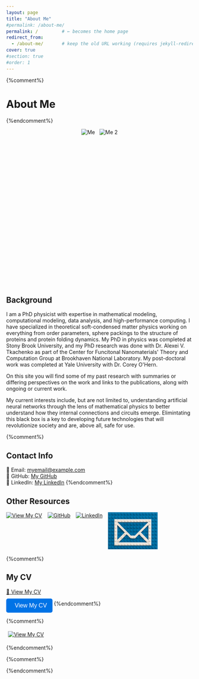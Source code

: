 ```yaml
---
layout: page
title: "About Me"
#permalink: /about-me/
permalink: /         # ← becomes the home page
redirect_from:
  - /about-me/       # keep the old URL working (requires jekyll-redirect-from)
cover: true
#section: true
#order: 1
---
```


<div id="about"></div>


{%comment%}
# About Me
{%endcomment%}




<div style="max-width: 800px; margin: 0 auto; padding: 0 1rem;">
  <div style="display: flex; justify-content: center; align-items: center; gap: 12px;">
    <img src="/assets/img/about_me/about_me_photo_1.jpg" alt="Me"
         style="display:block; height: clamp(220px, 40vh, 420px); width: auto;">
    <img src="/assets/img/about_me/about_me_photo_2.jpg" alt="Me 2"
         style="display:block; height: clamp(220px, 40vh, 420px); width: auto;">
  </div>
</div>




## Background
I am a PhD physicist with expertise in mathematical modeling, computational modeling, data analysis, and high-performance computing. I have specialized in theoretical soft-condensed matter physics working on everything from order parameters, sphere packings to the structure of proteins and protein folding dynamics. My PhD in physics was completed at Stony Brook University, and my PhD research was done with Dr. Alexei V. Tkachenko as part of the Center for Funcitonal Nanomaterials' Theory and Computation Group at Brookhaven National Laboratory. My post-doctoral work was completed at Yale University with Dr. Corey O'Hern.

On this site you will find some of my past research with summaries or differing perspectives on the work and links to the publications, along with ongoing or current work.

My current interests include, but are not limited to, understanding artificial neural networks through the lens of mathematical physics to better understand how they internal connections and circuits emerge. Elimintating this black box is a key to developing future technologies that will revolutionize society and are, above all, safe for use.


{%comment%}
## Contact Info
📧 Email: myemail@example.com  
🔗 GitHub: [My GitHub](https://github.com/myprofile)  
🔗 LinkedIn: [My LinkedIn](https://linkedin.com/in/myprofile)
{%endcomment%}

## Other Resources

<div class="info-buttons">
  <a href="/cv/" class="info-button">
    <img src="/assets/img/buttons/cv_button_3.png" alt="View My CV" height="100">
  </a>

  <a href="https://github.com/jalogan" class="info-button">
    <img src="/assets/img/buttons/github_logo_lego_button.png" alt="GitHub" height="100">
  </a>

  <a href="https://www.linkedin.com/in/jacklogan-physicist/" class="info-button">
    <img src="/assets/img/buttons/linkedin_logo_lego_button.png" alt="LinkedIn" height="100">
  </a>

  <a href="https://jalogan.github.io/contact_me" class="info-button">
    <img src="/assets/img/buttons/contact_button_envelope.png" alt="Contact" height="100">
  </a>
</div>

<style>
.info-buttons {
  display: flex;
  justify-content: left; /* Centers the buttons */
  gap: 15px; /* Adds spacing between buttons */
}

.info-button img {
  height: 100px;
  width: auto;
  transition: transform 0.3s ease, opacity 0.3s ease;
}

.info-button img:hover {
  transform: scale(1.1);
  opacity: 0.8;
}

/* Remove any arrows on external links */
.info-button::after {
  content: none !important;
}

</style>





{%comment%}
## My CV
[📄 View My CV](/cv/)  
<button onclick="window.location.href='/cv/'" class="cv-button">
  <i class="fa fa-file-pdf"></i> View My CV
</button>
{%endcomment%}


{%comment%}

<a href="/cv/" class="cv-image-button">
  <img src="/assets/img/buttons/cv_button_2.png" alt="View My CV">
</a>

<style>
.cv-image-button {
  display: inline-block;
  border: 3px solidrgb(255, 255, 255);
  border-radius: 10px;
  padding: 5px;
  transition: background 0.3s ease, transform 0.3s ease;
}

.cv-image-button img {
  display: block;
  width: 100px; /* Adjust size as needed */
  height: auto;
  transition: transform 0.3s ease, opacity 0.3s ease;
}

.cv-image-button:hover {
  background: rgba(0, 115, 230, 0.1);
  transform: scale(1.05);
}

.cv-image-button img:hover {
  opacity: 0.8;
}
</style>

{%endcomment%}



{%comment%}

<style>
.cv-button {
  display: inline-flex;
  align-items: center;
  padding: 10px 15px;
  font-size: 16px;
  background-color: #0073e6;
  color: white;
  border: none;
  border-radius: 5px;
  cursor: pointer;
  text-decoration: none;
  margin-top: 10px;
  transition: background 0.3s;
}

.cv-button:hover {
  background-color: #005bb5;
}

.cv-button i {
  margin-right: 8px;
}
</style>

{%endcomment%}


